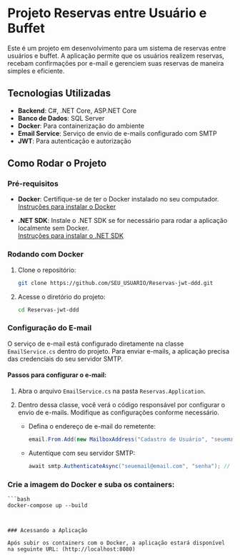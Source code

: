 # Projeto Reservas entre Usuário e Buffet

Este é um projeto em desenvolvimento para um sistema de reservas entre usuários e buffet. A aplicação permite que os usuários realizem reservas, recebam confirmações por e-mail e gerenciem suas reservas de maneira simples e eficiente.

## Tecnologias Utilizadas
- **Backend**: C#, .NET Core, ASP.NET Core
- **Banco de Dados**: SQL Server
- **Docker**: Para containerização do ambiente
- **Email Service**: Serviço de envio de e-mails configurado com SMTP
- **JWT**: Para autenticação e autorização

## Como Rodar o Projeto

### Pré-requisitos

- **Docker**: Certifique-se de ter o Docker instalado no seu computador.  
  [Instruções para instalar o Docker](https://docs.docker.com/get-docker/)

- **.NET SDK**: Instale o .NET SDK se for necessário para rodar a aplicação localmente sem Docker.  
  [Instruções para instalar o .NET SDK](https://dotnet.microsoft.com/download)

### Rodando com Docker

1. Clone o repositório:
    ```bash
    git clone https://github.com/SEU_USUARIO/Reservas-jwt-ddd.git
    ```

2. Acesse o diretório do projeto:
    ```bash
    cd Reservas-jwt-ddd
    ```

### Configuração do E-mail

O serviço de e-mail está configurado diretamente na classe `EmailService.cs` dentro do projeto. Para enviar e-mails, a aplicação precisa das credenciais do seu servidor SMTP.

#### Passos para configurar o e-mail:
1. Abra o arquivo `EmailService.cs` na pasta `Reservas.Application`.

2. Dentro dessa classe, você verá o código responsável por configurar o envio de e-mails. Modifique as configurações conforme necessário.

    - Defina o endereço de e-mail do remetente:
      ```csharp
      email.From.Add(new MailboxAddress("Cadastro de Usuário", "seuemail@email.com")); // linha 14
      ```

    - Autentique com seu servidor SMTP:
      ```csharp
      await smtp.AuthenticateAsync("seuemail@email.com", "senha"); // linha 38
      ```

### Crie a imagem do Docker e suba os containers:
    ```bash
    docker-compose up --build
```


### Acessando a Aplicação

Após subir os containers com o Docker, a aplicação estará disponível na seguinte URL: (http://localhost:8080)

